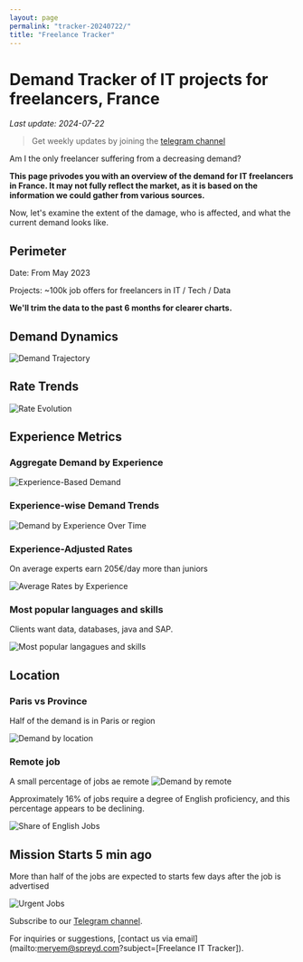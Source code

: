 ```yaml
---
layout: page
permalink: "tracker-20240722/"
title: "Freelance Tracker"
---
```

# Demand Tracker of IT projects for freelancers, France

*Last update: 2024-07-22*

> Get weekly updates by joining the [telegram channel](https://t.me/+3y9PJaF335UxYTg0)

Am I the only freelancer suffering from a decreasing demand?

**This page privodes you with an overview of the demand for IT freelancers in France. It may not fully reflect the market, as it is based on the information we could gather from various sources.**

Now, let's examine the extent of the damage, who is affected, and what the current demand looks like.

## Perimeter

Date: From May 2023

Projects: ~100k job offers for freelancers in IT / Tech / Data

**We'll trim the data to the past 6 months for clearer charts.**

## Demand Dynamics

![Demand Trajectory](figs/20240722_missions_by_week.png)

## Rate Trends

![Rate Evolution](figs/20240722_missions_by_week_rate.png)

## Experience Metrics

### Aggregate Demand by Experience

![Experience-Based Demand](figs/20240722_exp_lvl.png)

### Experience-wise Demand Trends

![Demand by Experience Over Time](figs/20240722_missions_by_week_exp.png)

### Experience-Adjusted Rates

On average experts earn 205€/day more than juniors

![Average Rates by Experience](figs/20240722_exp_lvl_rate.png)

### Most popular languages and skills

Clients want data, databases, java and SAP.

![Most popular langagues and skills](figs/20240722_missions_by_skill.png)

## Location

### Paris vs Province

Half of the demand is in Paris or region

![Demand by location](figs/20240722_missions_by_location.png)

### Remote job

A small percentage of jobs ae remote
![Demand by remote](figs/20240722_missions_by_remote.png)

Approximately 16% of jobs require a degree of English proficiency, and this percentage appears to be declining.

![Share of English Jobs](figs/20240722_missions_anglais.png)

## Mission Starts 5 min ago

More than half of the jobs are expected to starts few days after the job is advertised

![Urgent Jobs](figs/20240722_missions_by_urgent.png)

Subscribe to our [Telegram channel](https://t.me/+3y9PJaF335UxYTg0).

For inquiries or suggestions, [contact us via email](mailto:meryem@spreyd.com?subject=[Freelance IT Tracker]).
